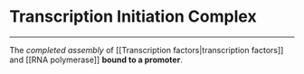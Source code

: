 # Transcription Initiation Complex
---
The *completed assembly* of [[Transcription factors|transcription factors]] and [[RNA polymerase]] **bound to a promoter**.